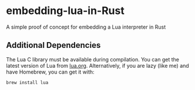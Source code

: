 # embedding-lua-in-Rust
A simple proof of concept for embedding a Lua interpreter in Rust

## Additional Dependencies

The Lua C library must be available during compilation. You can get the latest
version of Lua from [lua.org](http://www.lua.org/). Alternatively, if you are
lazy (like me) and have Homebrew, you can get it with:

```
brew install lua
```
